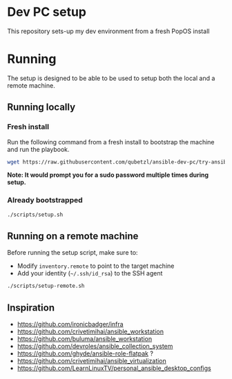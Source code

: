 # Dev PC setup

This repository sets-up my dev environment from a fresh PopOS install

# Running

The setup is designed to be able to be used to setup both the local and a remote machine.

## Running locally

### Fresh install
Run the following command from a fresh install to bootstrap the machine and run the playbook.
```bash
wget https://raw.githubusercontent.com/qubetzl/ansible-dev-pc/try-ansible-pull/bootstrap.sh && bash bootstrap.sh
```

**Note: It would prompt you for a sudo password multiple times during setup.**

### Already bootstrapped
```bash
./scripts/setup.sh
```

## Running on a remote machine

Before running the setup script, make sure to:
- Modify `inventory.remote` to point to the target machine
- Add your identity (`~/.ssh/id_rsa`) to the SSH agent

```bash
./scripts/setup-remote.sh
```

## Inspiration
- https://github.com/ironicbadger/infra
- https://github.com/crivetimihai/ansible_workstation
- https://github.com/buluma/ansible_workstation
- https://github.com/devroles/ansible_collection_system
- https://github.com/ghyde/ansible-role-flatpak ?
- https://github.com/crivetimihai/ansible_virtualization
- https://github.com/LearnLinuxTV/personal_ansible_desktop_configs
